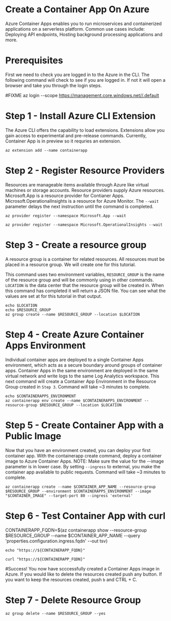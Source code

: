 # Create a Container App On Azure
Azure Container Apps enables you to run microservices and containerized applications on a serverless platform. 
Common use cases include: Deploying API endpoints, Hosting background processing applications and more.

# Prerequisites

First we need to check you are logged in to the Azure in the CLI. The following command will check to see if you are logged in. If not it will open a browser and take you through the login steps. 

#FIXME az login --scope https://management.core.windows.net//.default

# Step 1 - Install Azure CLI Extension

The Azure CLI offers the capability to load extensions. 
Extensions allow you gain access to experimental and pre-release commands.
Currently, Container App is in preview so it requries an extension.

```
az extension add --name containerapp
```

# Step 2 - Register Resource Providers
Resources are manageable items available through Azure like virtual machines or storage accounts. Resource providers supply Azure resources. 
Microsoft.App is a resource provider for Contianer Apps.
Microsoft.OperationalInsights is a resource for Azure Monitor.
The `--wait` parameter delays the next instruction until the command is completed.

```
az provider register --namespace Microsoft.App --wait
```
```
az provider register --namespace Microsoft.OperationalInsights --wait
```

# Step 3 - Create a resource group

A resource group is a container for related resources. All resources must be placed in a resource group. We will create one for this tutorial. 

This command uses two environment variables, `RESOURCE_GROUP` is the name of the resource group and will be commonly using in other commands.
`LOCATION` is the data center that the resource group will be created in. 
When this command has completed it will return a JSON file. You can see what the values are set at for this tutorial in that output.

```
echo $LOCATION
echo $RESOURCE_GROUP
az group create --name $RESOURCE_GROUP --location $LOCATION
```

# Step 4 - Create Azure Container Apps Environment
Individual container apps are deployed to a single Container Apps environment, which acts as a secure boundary around groups of container apps.
Container Apps in the same environment are deployed in the same virtual network and write logs to the same Log Analytics workspace. 
This next command will create a Container App Environment in the Resource Group created in `Step 3`.
Command will take ~3 minutes to complete.
```
echo $CONTAINERAPPS_ENVIRONMENT
az containerapp env create --name $CONTAINERAPPS_ENVIRONMENT --resource-group $RESOURCE_GROUP --location $LOCATION
```

# Step 5 - Create Container App with a Public Image
Now that you have an environment created, you can deploy your first container app. 
With the containerapp create command, deploy a container image to Azure Container Apps.
NOTE: Make sure the value for the --image parameter is in lower case.
By setting `--ingress` to external, you make the container app available to public requests.
Command will take ~3 minutes to complete.
```
az containerapp create --name $CONTAINER_APP_NAME --resource-group $RESOURCE_GROUP --environment $CONTAINERAPPS_ENVIRONMENT --image "$CONTAINER_IMAGE" --target-port 80 --ingress 'external'
```
# Step 6 - Test Container App with curl

CONTAINERAPP_FQDN=$(az containerapp show --resource-group $RESOURCE_GROUP --name $CONTAINER_APP_NAME --query 'properties.configuration.ingress.fqdn' --out tsv)
```
echo "https://${CONTAINERAPP_FQDN}"

curl "https://${CONTAINERAPP_FQDN}"
```
#Success! You now have scccessfully created a Container Apps image in Azure. 
If you would like to delete the resources created push any button.
If you want to keep the resources created, push `b` and CTRL + C.

# Step 7 - Delete Resource Group

```
az group delete --name $RESOURCE_GROUP --yes
```

